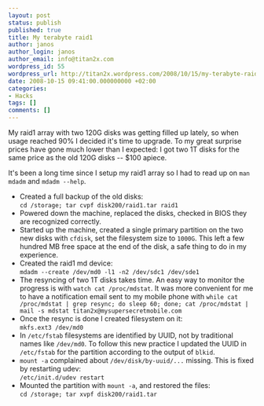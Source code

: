```yaml
---
layout: post
status: publish
published: true
title: My terabyte raid1
author: janos
author_login: janos
author_email: info@titan2x.com
wordpress_id: 55
wordpress_url: http://titan2x.wordpress.com/2008/10/15/my-terabyte-raid1/
date: 2008-10-15 09:41:00.000000000 +02:00
categories:
- Hacks
tags: []
comments: []
---
```

<p>My raid1 array with two 120G disks was getting filled up lately, so when usage reached 90% I decided it's time to upgrade. To my great surprise prices have gone much lower than I expected: I got two 1T disks for the same price as the old 120G disks -- $100 apiece.</p>

<p>It's been a long time since I setup my raid1 array so I had to read up on <code>man mdadm</code> and <code>mdadm --help</code>.</p>

<ul>
<li>Created a full backup of the old disks: <br /><code>cd /storage; tar cvpf disk200/raid1.tar raid1</code></li>
<li>Powered down the machine, replaced the disks, checked in BIOS they are recognized correctly.</li>
<li>Started up the machine, created a single primary partition on the two new disks with <code>cfdisk</code>, set the filesystem size to <code>1000G</code>. This left a few hundred MB free space at the end of the disk, a safe thing to do in my experience.</li>
<li>Created the raid1 md device: <br /><code>mdadm --create /dev/md0 -l1 -n2 /dev/sdc1 /dev/sde1</code></li>
<li>The resyncing of two 1T disks takes time. An easy way to monitor the progress is with <code>watch cat /proc/mdstat</code>. It was more convenient for me to have a notification email sent to my mobile phone with <code>while cat /proc/mdstat | grep resync; do sleep 60; done; cat /proc/mdstat | mail -s mdstat titan2x@mysupersecretmobile.com</code></li>
<li>Once the resync is done I created filesystem on it: <br /><code>mkfs.ext3 /dev/md0</code></li>
<li>In <code>/etc/fstab</code> filesystems are identified by UUID, not by traditional names like <code>/dev/md0</code>. To follow this new practice I updated the UUID in <code>/etc/fstab</code> for the partition according to the output of <code>blkid</code>.</li>
<li><code>mount -a</code> complained about <code>/dev/disk/by-uuid/...</code> missing. This is fixed by restarting udev:<br /><code>/etc/init.d/udev restart</code></li>
<li>Mounted the partition with <code>mount -a</code>, and restored the files: <br /><code>cd /storage; tar xvpf disk200/raid1.tar</code></li>
</ul>
